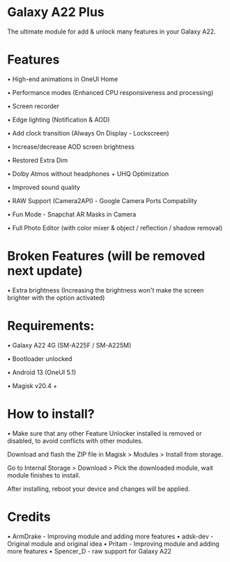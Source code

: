 # Galaxy A22 Plus
The ultimate module for add & unlock many features in your Galaxy A22.

# Features
• High-end animations in OneUI Home

• Performance modes (Enhanced CPU responsiveness and processing)

• Screen recorder

• Edge lighting (Notification & AOD)

• Add clock transition (Always On Display - Lockscreen)

• Increase/decrease AOD screen brightness

• Restored Extra Dim

• Dolby Atmos without headphones + UHQ Optimization

• Improved sound quality

• RAW Support (Camera2API) - Google Camera Ports Compability

• Fun Mode - Snapchat AR Masks in Camera

• Full Photo Editor (with color mixer & object / reflection / shadow removal)

# Broken Features (will be removed next update)
• Extra brightness (Increasing the brightness won't make the screen brighter with the option activated)


# Requirements:
• Galaxy A22 4G (SM-A225F / SM-A225M)

• Bootloader unlocked

• Android 13 (OneUI 5.1)

• Magisk v20.4 +

# How to install?
• Make sure that any other Feature Unlocker installed is removed or disabled, to avoid conflicts with other modules.

Download and flash the ZIP file in Magisk > Modules > Install from storage.

Go to Internal Storage > Download > Pick the downloaded module, wait module finishes to install.

After installing, reboot your device and changes will be applied.

# Credits

• ArmDrake - Improving module and adding more features
• adsk-dev - Original module and original idea
• Pritam - Improving module and adding more features
• Spencer_D - raw support for Galaxy A22
